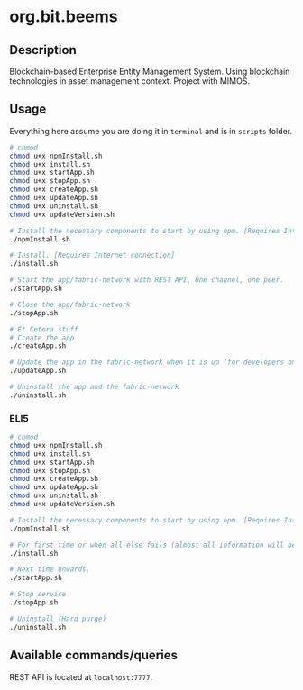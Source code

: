 # org.bit.beems

## Description

Blockchain-based Enterprise Entity Management System. Using blockchain technologies in asset management context. Project with MIMOS.

## Usage

Everything here assume you are doing it in `terminal` and is in `scripts` folder.

```bash
# chmod
chmod u+x npmInstall.sh
chmod u+x install.sh
chmod u+x startApp.sh
chmod u+x stopApp.sh
chmod u+x createApp.sh
chmod u+x updateApp.sh
chmod u+x uninstall.sh
chmod u+x updateVersion.sh

# Install the necessary components to start by using npm. [Requires Internet connection]
./npmInstall.sh

# Install. [Requires Internet connection]
./install.sh

# Start the app/fabric-network with REST API. One channel, one peer.
./startApp.sh

# Close the app/fabric-network
./stopApp.sh

# Et Cetera stuff
# Create the app
./createApp.sh

# Update the app in the fabric-network when it is up (for developers only). [Requires Internet connection]
./updateApp.sh

# Uninstall the app and the fabric-network
./uninstall.sh
```

### ELI5

```bash
# chmod
chmod u+x npmInstall.sh
chmod u+x install.sh
chmod u+x startApp.sh
chmod u+x stopApp.sh
chmod u+x createApp.sh
chmod u+x updateApp.sh
chmod u+x uninstall.sh
chmod u+x updateVersion.sh

# Install the necessary components to start by using npm. [Requires Internet connection]
./npmInstall.sh

# For first time or when all else fails (almost all information will be lost; Hard install). [Requires Internet connection]
./install.sh

# Next time onwards.
./startApp.sh

# Stop service
./stopApp.sh

# Uninstall (Hard purge)
./uninstall.sh
```

## Available commands/queries

REST API is located at `localhost:7777`.